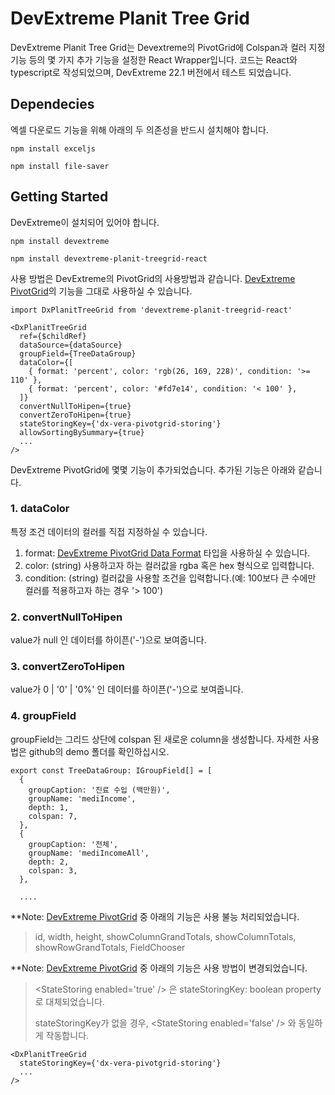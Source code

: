 # DevExtreme Planit Tree Grid

DevExtreme Planit Tree Grid는 Devextreme의 PivotGrid에 Colspan과 컬러 지정 기능 등의 몇 가지 추가 기능을 설정한 React Wrapper입니다.
코드는 React와 typescript로 작성되었으며, DevExtreme 22.1 버전에서 테스트 되었습니다.

## Dependecies

엑셀 다운로드 기능을 위해 아래의 두 의존성을 반드시 설치해야 합니다.

```
npm install exceljs

npm install file-saver
```

## Getting Started

DevExtreme이 설치되어 있어야 합니다.

```
npm install devextreme
```

```
npm install devextreme-planit-treegrid-react
```

사용 방법은 DevExtreme의 PivotGrid의 사용방법과 같습니다. [DevExtreme PivotGrid](https://js.devexpress.com/Documentation/ApiReference/UI_Components/dxPivotGrid/)의 기능을 그대로 사용하실 수 있습니다.

```
import DxPlanitTreeGrid from 'devextreme-planit-treegrid-react'

<DxPlanitTreeGrid
  ref={$childRef}
  dataSource={dataSource}
  groupField={TreeDataGroup}
  dataColor={[
    { format: 'percent', color: 'rgb(26, 169, 228)', condition: '>= 110' },
    { format: 'percent', color: '#fd7e14', condition: '< 100' },
  ]}
  convertNullToHipen={true}
  convertZeroToHipen={true}
  stateStoringKey={'dx-vera-pivotgrid-storing'}
  allowSortingBySummary={true}
  ...
/>
```

DevExtreme PivotGrid에 몇몇 기능이 추가되었습니다. 추가된 기능은 아래와 같습니다.

### 1. dataColor

특정 조건 데이터의 컬러를 직접 지정하실 수 있습니다.

1. format: [DevExtreme PivotGrid Data Format](https://js.devexpress.com/Documentation/ApiReference/Common/Object_Structures/Format/) 타입을 사용하실 수 있습니다.
2. color: (string) 사용하고자 하는 컬러값을 rgba 혹은 hex 형식으로 입력합니다.
3. condition: (string) 컬러값을 사용할 조건을 입력합니다.(예: 100보다 큰 수에만 컬러를 적용하고자 하는 경우 '> 100')

### 2. convertNullToHipen

value가 null 인 데이터를 하이픈('-')으로 보여줍니다.

### 3. convertZeroToHipen

value가 0 | '0' | '0%' 인 데이터를 하이픈('-')으로 보여줍니다.

### 4. groupField

groupField는 그리드 상단에 colspan 된 새로운 column을 생성합니다. 자세한 사용법은 github의 demo 폴더를 확인하십시오.

```
export const TreeDataGroup: IGroupField[] = [
  {
    groupCaption: '진료 수입 (백만원)',
    groupName: 'mediIncome',
    depth: 1,
    colspan: 7,
  },
  {
    groupCaption: '전체',
    groupName: 'mediIncomeAll',
    depth: 2,
    colspan: 3,
  },

  ....

```

\*\*Note: [DevExtreme PivotGrid](https://js.devexpress.com/Documentation/ApiReference/UI_Components/dxPivotGrid/) 중 아래의 기능은 사용 불능 처리되었습니다.

> id, width, height, showColumnGrandTotals, showColumnTotals, showRowGrandTotals, FieldChooser

\*\*Note: [DevExtreme PivotGrid](https://js.devexpress.com/Documentation/ApiReference/UI_Components/dxPivotGrid/) 중 아래의 기능은 사용 방법이 변경되었습니다.

> &lt;StateStoring enabled='true' /&gt; 은 stateStoringKey: boolean property로 대체되었습니다.
>
> stateStoringKey가 없을 경우, &lt;StateStoring enabled='false' /&gt; 와 동일하게 작동합니다.

```
<DxPlanitTreeGrid
  stateStoringKey={'dx-vera-pivotgrid-storing'}
  ...
/>
```
